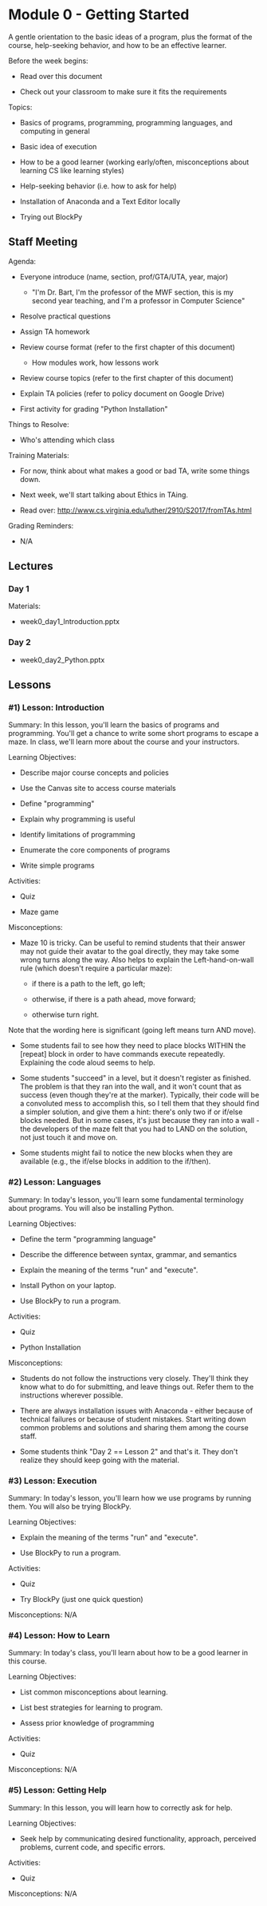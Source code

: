 # Module 0 - Getting Started

A gentle orientation to the basic ideas of a program, plus the format of the course, help-seeking behavior, and how to be an effective learner.

Before the week begins:

* Read over this document

* Check out your classroom to make sure it fits the requirements

Topics:

* Basics of programs, programming, programming languages, and computing in general

* Basic idea of execution

* How to be a good learner (working early/often, misconceptions about learning CS like learning styles)

* Help-seeking behavior (i.e. how to ask for help)

* Installation of Anaconda and a Text Editor locally

* Trying out BlockPy

## Staff Meeting

Agenda:

* Everyone introduce (name, section, prof/GTA/UTA, year, major)

    * "I'm Dr. Bart, I'm the professor of the MWF section, this is my second year teaching, and I'm a professor in Computer Science"

* Resolve practical questions

* Assign TA homework

* Review course format (refer to the first chapter of this document)

    * How modules work, how lessons work

* Review course topics (refer to the first chapter of this document)

* Explain TA policies (refer to policy document on Google Drive)

* First activity for grading "Python Installation"

Things to Resolve:

* Who's attending which class

Training Materials:

* For now, think about what makes a good or bad TA, write some things down.

* Next week, we'll start talking about Ethics in TAing.

* Read over: http://www.cs.virginia.edu/luther/2910/S2017/fromTAs.html


Grading Reminders:

* N/A

## Lectures

### Day 1

Materials: 

* week0_day1_Introduction.pptx

### Day 2

* week0_day2_Python.pptx

## Lessons

### #1) Lesson: Introduction

Summary: In this lesson, you'll learn the basics of programs and programming. You'll get a chance to write some short programs to escape a maze. In class, we'll learn more about the course and your instructors.

Learning Objectives:

* Describe major course concepts and policies

* Use the Canvas site to access course materials

* Define "programming"

* Explain why programming is useful

* Identify limitations of programming

* Enumerate the core components of programs

* Write simple programs

Activities:

* Quiz

* Maze game

Misconceptions:

* Maze 10 is tricky. Can be useful to remind students that their answer may not guide their avatar to the goal directly, they may take some wrong turns along the way. Also helps to explain the Left-hand-on-wall rule (which doesn't require a particular maze):

    * if there is a path to the left, go left;

    * otherwise, if there is a path ahead, move forward;

    * otherwise turn right.

Note that the wording here is significant (going left means turn AND move).

* Some students fail to see how they need to place blocks WITHIN the [repeat] block in order to have commands execute repeatedly. Explaining the code aloud seems to help.

* Some students "succeed" in a level, but it doesn't register as finished. The problem is that they ran into the wall, and it won't count that as success (even though they're at the marker). Typically, their code will be a convoluted mess to accomplish this, so I tell them that they should find a simpler solution, and give them a hint: there's only two if or if/else blocks needed. But in some cases, it's just because they ran into a wall - the developers of the maze felt that you had to LAND on the solution, not just touch it and move on.

* Some students might fail to notice the new blocks when they are available (e.g., the if/else blocks in addition to the if/then).

### #2) Lesson: Languages

Summary: In today's lesson, you'll learn some fundamental terminology about programs. You will also be installing Python.

Learning Objectives:

* Define the term "programming language"

* Describe the difference between syntax, grammar, and semantics

* Explain the meaning of the terms "run" and "execute".

* Install Python on your laptop.

* Use BlockPy to run a program.

Activities:

* Quiz

* Python Installation

Misconceptions:

* Students do not follow the instructions very closely. They'll think they know what to do for submitting, and leave things out. Refer them to the instructions wherever possible.

* There are always installation issues with Anaconda - either because of technical failures or because of student mistakes. Start writing down common problems and solutions and sharing them among the course staff.

* Some students think "Day 2 == Lesson 2" and that's it. They don't realize they should keep going with the material.

### #3) Lesson: Execution

Summary: In today's lesson, you'll learn how we use programs by running them. You will also be trying BlockPy.

Learning Objectives:

* Explain the meaning of the terms "run" and "execute".

* Use BlockPy to run a program.

Activities:

* Quiz

* Try BlockPy (just one quick question)

Misconceptions: N/A

### #4) Lesson: How to Learn

Summary: In today's class, you'll learn about how to be a good learner in this course.

Learning Objectives:

* List common misconceptions about learning.

* List best strategies for learning to program.

* Assess prior knowledge of programming

Activities:

* Quiz

Misconceptions: N/A

### #5) Lesson: Getting Help

Summary: In this lesson, you will learn how to correctly ask for help.

Learning Objectives:

* Seek help by communicating desired functionality, approach, perceived problems, current code, and specific errors.

Activities:

* Quiz

Misconceptions: N/A